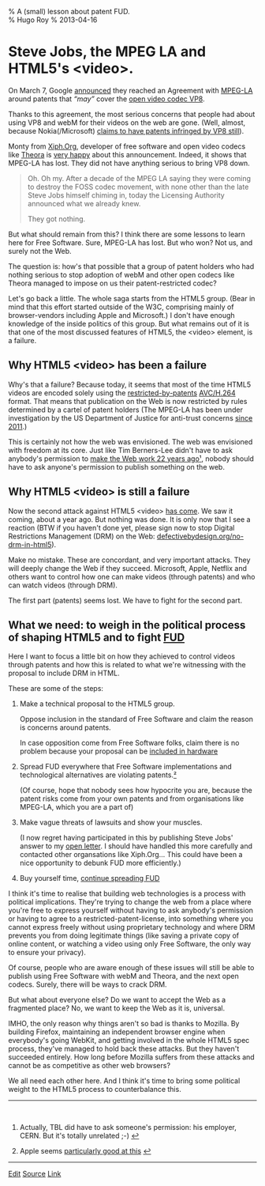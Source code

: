 % A (small) lesson about patent FUD.  
% Hugo Roy
% 2013-04-16


Steve Jobs, the MPEG LA and HTML5's \<video\>.
==============================================

On March 7, Google
[announced](http://blog.webmproject.org/2013/03/vp8-and-mpeg-la.html
"on the webM project blog") they reached an Agreement with
[MPEG-LA](https://pinboard.in/u:hugoroy/t:MPEG-LA/ "articles about
MPEG-LA in my pinboard") around patents that *“may”* cover the [open
video codec VP8](https://en.wikipedia.org/wiki/VP8 "Wikipedia
article on VP8").  

Thanks to this agreement, the most serious concerns that people
had about using VP8 and webM for their videos on the web are gone.
(Well, almost, because Nokia(/Microsoft) [claims to have patents
infringed by VP8 still](https://lwn.net/Articles/545562/ "LWN's
excellent article on the patents war around VP8")).

Monty from [Xiph.Org](http://www.xiph.org "the Xiph.Org
Foundation"), developer of free software and open video codecs
like [Theora](https://en.wikipedia.org/wiki/Theora "Wikipedia
article on Theora") is [very
happy](http://xiphmont.livejournal.com/59893.html) about this
announcement. Indeed, it shows that MPEG-LA has lost. They did not
have anything serious to bring VP8 down. 

 > Oh. Oh my. After a decade of the MPEG LA saying they were
 > coming to destroy the FOSS codec movement, with none other than
 > the late Steve Jobs himself chiming in, today the Licensing
 > Authority announced what we already knew. 
 >
 > They got nothing.

But what should remain from this? I think there are some lessons
to learn here for Free Software. Sure, MPEG-LA has lost. But who
won? Not us, and surely not the Web. 

The question is: how's that possible that a group of patent
holders who had nothing serious to stop adoption of webM and other
open codecs like Theora managed to impose on us their
patent-restricted codec?

Let's go back a little. The whole saga starts from the HTML5
group. (Bear in mind that this effort started outside of the W3C,
comprising mainly of browser-vendors including Apple and
Microsoft.) I don't have enough knowledge of the inside politics of
this group. But what remains out of it is that one of the most
discussed features of HTML5, the \<video\> element, is a failure.

## Why HTML5 \<video\> has been a failure

Why's that a failure? Because today, it seems that most of the
time HTML5 videos are encoded solely using the
[restricted-by-patents](http://www.mpegla.com/main/programs/AVC/Pages/Agreement.aspx
"MPEG-LA's patent licensing agreement excludes Free Software")
[AVC/H.264](https://en.wikipedia.org/wiki/H.264/AVC "Wikipedia
article on H.264/AVC") format. That means that publication on the
Web is now restricted by rules determined by a cartel of patent
holders (The MPEG-LA has been under investigation by the US
Department of Justice for anti-trust concerns [since
2011](http://gigaom.com/2011/03/04/doj-investigates-mpeg-la%E2%80%99s-webm-patent-pool/).)

This is certainly not how the web was envisioned. The web was
envisioned with freedom at its core. Just like Tim Berners-Lee
didn't have to ask anybody's permission to [make the Web work 22
years ago](http://blogs.fsfe.org/hugo/2010/12/the-web-is-20/
"The Web turned 20 in 2010")[¹](#fn), nobody should have to ask
anyone's permission to publish something on the web. 

## Why HTML5 \<video\> is still a failure

Now the second attack against HTML5 \<video\> [has
come](http://blogs.fsfe.org/hugo/2012/02/%E2%80%9Cunethical%E2%80%9D-html5-content-restriction-proposal-aka-drm/
"An unethical proposal"). We saw it coming, about a year ago. But
nothing was done. It is only now that I see a reaction (BTW if you
haven't done yet, please sign now to stop Digital Restrictions
Management (DRM) on the Web: 
[defectivebydesign.org/no-drm-in-html5](http://www.defectivebydesign.org/no-drm-in-html5)).

Make no mistake. These are concordant, and very important attacks.
They will deeply change the Web if they succeed. Microsoft, Apple,
Netflix and others want to control how one can make videos
(through patents) and who can watch videos (through DRM). 

The first part (patents) seems lost. We have to fight for the
second part.

## What we need: to weigh in the political process of shaping HTML5 and to fight [FUD](https://en.wikipedia.org/wiki/Fear,_uncertainty_and_doubt "Fear, Uncertainty and doubt")

Here I want to focus a little bit on how they achieved to control
videos through patents and how this is related to what we're
witnessing with the proposal to include DRM in HTML.

These are some of the steps:

1. Make a technical proposal to the HTML5 group.

    Oppose inclusion in the standard of Free Software and claim
    the reason is concerns around patents.

    In case opposition come from Free Software folks, claim there
    is no problem because your proposal can be [included in
    hardware](http://blogs.fsfe.org/hugo/2012/02/%E2%80%9Cunethical%E2%80%9D-html5-content-restriction-proposal-aka-drm)


2. Spread FUD everywhere that Free Software implementations and
technological alternatives are violating patents.[²](#fn)

    (Of course, hope that nobody sees how hypocrite you are,
    because the patent risks come from your own patents and from
    organisations like MPEG-LA, which you are a part of)

3. Make vague threats of lawsuits and show your muscles. 

    (I now regret having participated in this by publishing Steve
    Jobs' answer to my [open
    letter](http://blogs.fsfe.org/hugo/2010/04/open-letter-to-steve-jobs/
    "An open letter to Steve Jobs - and a reply"). I should have
    handled this more carefully and contacted other organsations
    like Xiph.Org… This could have been a nice opportunity to
    debunk FUD more efficiently.)

4. Buy yourself time, [continue spreading
FUD](http://www.osnews.com/story/23058/Theora_More_of_a_Patent_Threat_than_H264_Wait_What_)


I think it's time to realise that building web technologies is a
process with political implications. They're trying to change the
web from a place where you're free to express yourself without
having to ask anybody's permission or having to agree to a
restricted-patent-license, into something where you cannot express
freely without using proprietary technology and where DRM prevents
you from doing legitimate things (like saving a private copy of
online content, or watching a video using only Free Software, the
only way to ensure your privacy).

Of course, people who are aware enough of these issues will still
be able to publish using Free Software with webM and Theora, and
the next open codecs. Surely, there will be ways to crack DRM.

But what about everyone else? Do we want to accept the Web as a
fragmented place? No, we want to keep the Web as it is,
universal.

IMHO, the only reason why things aren't so bad is thanks to
Mozilla. By building Firefox, maintaining an independent browser
engine when everybody's going WebKit, and getting involved in the
whole HTML5 spec process, they've managed to hold back these
attacks. But they haven't succeeded entirely. How long before
Mozilla suffers from these attacks and cannot be as competitive as
other web browsers? 

We all need each other here. And I think it's time to bring some
political weight to the HTML5 process to counterbalance this.

* * *

<a id="fn"> </a>

1.  Actually, TBL did have to ask someone's permission: his
    employer, CERN. But it's totally unrelated ;-)
    [↩](#ref-cern-pd)

2.  Apple seems [particularly good at this](http://my.opera.com/haavard/blog/2011/12/09/apple-w3c 
    "Apple using patents to undermine open standards again")
    [↩](#ref-apple-fud)


* * *

[Edit](https://pad.fsfe.org/p/nRrXNbLuOb)
[Source](https://github.com/hugoroy/blog/blob/master/a-small-lesson-about-patent-fud.md)
[Link](http://blogs.fsfe.org/hugo/?p=523)
